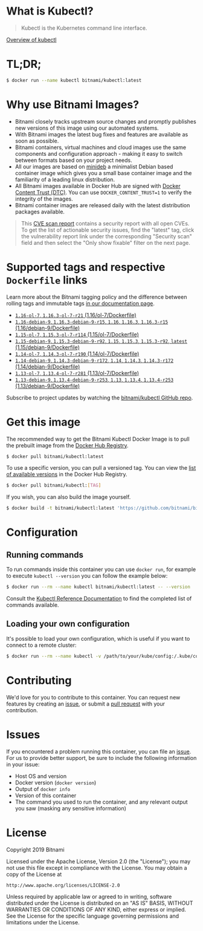 
# What is Kubectl?

> Kubectl is the Kubernetes command line interface.

[Overview of kubectl](https://kubernetes.io/docs/reference/kubectl/overview/)

# TL;DR;

```bash
$ docker run --name kubectl bitnami/kubectl:latest
```

# Why use Bitnami Images?

* Bitnami closely tracks upstream source changes and promptly publishes new versions of this image using our automated systems.
* With Bitnami images the latest bug fixes and features are available as soon as possible.
* Bitnami containers, virtual machines and cloud images use the same components and configuration approach - making it easy to switch between formats based on your project needs.
* All our images are based on [minideb](https://github.com/bitnami/minideb) a minimalist Debian based container image which gives you a small base container image and the familiarity of a leading linux distribution.
* All Bitnami images available in Docker Hub are signed with [Docker Content Trust (DTC)](https://docs.docker.com/engine/security/trust/content_trust/). You can use `DOCKER_CONTENT_TRUST=1` to verify the integrity of the images.
* Bitnami container images are released daily with the latest distribution packages available.


> This [CVE scan report](https://quay.io/repository/bitnami/kubectl?tab=tags) contains a security report with all open CVEs. To get the list of actionable security issues, find the "latest" tag, click the vulnerability report link under the corresponding "Security scan" field and then select the "Only show fixable" filter on the next page.

# Supported tags and respective `Dockerfile` links

Learn more about the Bitnami tagging policy and the difference between rolling tags and immutable tags [in our documentation page](https://docs.bitnami.com/containers/how-to/understand-rolling-tags-containers/).


* [`1.16-ol-7`, `1.16.3-ol-7-r21` (1.16/ol-7/Dockerfile)](https://github.com/bitnami/bitnami-docker-kubectl/blob/1.16.3-ol-7-r21/1.16/ol-7/Dockerfile)
* [`1.16-debian-9`, `1.16.3-debian-9-r15`, `1.16`, `1.16.3`, `1.16.3-r15` (1.16/debian-9/Dockerfile)](https://github.com/bitnami/bitnami-docker-kubectl/blob/1.16.3-debian-9-r15/1.16/debian-9/Dockerfile)
* [`1.15-ol-7`, `1.15.3-ol-7-r114` (1.15/ol-7/Dockerfile)](https://github.com/bitnami/bitnami-docker-kubectl/blob/1.15.3-ol-7-r114/1.15/ol-7/Dockerfile)
* [`1.15-debian-9`, `1.15.3-debian-9-r92`, `1.15`, `1.15.3`, `1.15.3-r92`, `latest` (1.15/debian-9/Dockerfile)](https://github.com/bitnami/bitnami-docker-kubectl/blob/1.15.3-debian-9-r92/1.15/debian-9/Dockerfile)
* [`1.14-ol-7`, `1.14.3-ol-7-r190` (1.14/ol-7/Dockerfile)](https://github.com/bitnami/bitnami-docker-kubectl/blob/1.14.3-ol-7-r190/1.14/ol-7/Dockerfile)
* [`1.14-debian-9`, `1.14.3-debian-9-r172`, `1.14`, `1.14.3`, `1.14.3-r172` (1.14/debian-9/Dockerfile)](https://github.com/bitnami/bitnami-docker-kubectl/blob/1.14.3-debian-9-r172/1.14/debian-9/Dockerfile)
* [`1.13-ol-7`, `1.13.4-ol-7-r281` (1.13/ol-7/Dockerfile)](https://github.com/bitnami/bitnami-docker-kubectl/blob/1.13.4-ol-7-r281/1.13/ol-7/Dockerfile)
* [`1.13-debian-9`, `1.13.4-debian-9-r253`, `1.13`, `1.13.4`, `1.13.4-r253` (1.13/debian-9/Dockerfile)](https://github.com/bitnami/bitnami-docker-kubectl/blob/1.13.4-debian-9-r253/1.13/debian-9/Dockerfile)

Subscribe to project updates by watching the [bitnami/kubectl GitHub repo](https://github.com/bitnami/bitnami-docker-kubectl).

# Get this image

The recommended way to get the Bitnami Kubectl Docker Image is to pull the prebuilt image from the [Docker Hub Registry](https://hub.docker.com/r/bitnami/kubectl).

```bash
$ docker pull bitnami/kubectl:latest
```

To use a specific version, you can pull a versioned tag. You can view the [list of available versions](https://hub.docker.com/r/bitnami/kubectl/tags/) in the Docker Hub Registry.

```bash
$ docker pull bitnami/kubectl:[TAG]
```

If you wish, you can also build the image yourself.

```bash
$ docker build -t bitnami/kubectl:latest 'https://github.com/bitnami/bitnami-docker-kubectl.git#master:1.15/debian-9'
```

# Configuration

## Running commands

To run commands inside this container you can use `docker run`, for example to execute `kubectl --version` you can follow the example below:

```bash
$ docker run --rm --name kubectl bitnami/kubectl:latest -- --version
```

Consult the [Kubectl Reference Documentation](https://kubernetes.io/docs/reference/generated/kubectl/kubectl-commands) to find the completed list of commands available.

## Loading your own configuration

It's possible to load your own configuration, which is useful if you want to connect to a remote cluster:

```bash
$ docker run --rm --name kubectl -v /path/to/your/kube/config:/.kube/config bitnami/kubectl:latest
```

# Contributing

We'd love for you to contribute to this container. You can request new features by creating an [issue](https://github.com/bitnami/bitnami-docker-kubectl/issues), or submit a [pull request](https://github.com/bitnami/bitnami-docker-kubectl/pulls) with your contribution.

# Issues

If you encountered a problem running this container, you can file an [issue](https://github.com/bitnami/bitnami-docker-kubectl/issues). For us to provide better support, be sure to include the following information in your issue:

- Host OS and version
- Docker version (`docker version`)
- Output of `docker info`
- Version of this container
- The command you used to run the container, and any relevant output you saw (masking any sensitive information)

# License

Copyright 2019 Bitnami

Licensed under the Apache License, Version 2.0 (the "License");
you may not use this file except in compliance with the License.
You may obtain a copy of the License at

    http://www.apache.org/licenses/LICENSE-2.0

Unless required by applicable law or agreed to in writing, software
distributed under the License is distributed on an "AS IS" BASIS,
WITHOUT WARRANTIES OR CONDITIONS OF ANY KIND, either express or implied.
See the License for the specific language governing permissions and
limitations under the License.
